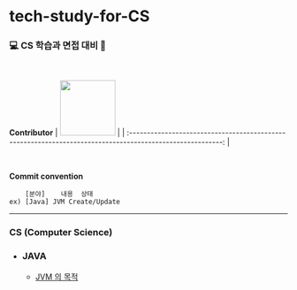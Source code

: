 # tech-study-for-CS
### 💻 CS 학습과 면접 대비 📖

</br>

**Contributor**
| [<img src="https://avatars.githubusercontent.com/u/83931353?v=4" width="100">](https://github.com/Hugh-KR) | 
| :--------------------------------------------------------------------------------------------------------: | 

</br>

**Commit convention**

```
    [분야]    내용  상태
ex) [Java] JVM Create/Update
```

---

### CS (Computer Science)

- ### JAVA
  
  - [JVM 의 목적](https://github.com/Hugh-KR/tech-study-for-CS/blob/main/Java/%5BJava%5D%20JVM%20%EC%9D%98%20%EB%AA%A9%EC%A0%81.md)